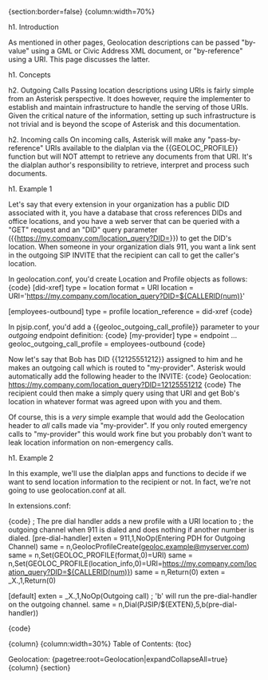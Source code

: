 {section:border=false}
{column:width=70%}

h1. Introduction

As mentioned in other pages, Geolocation descriptions can be passed "by-value" using a GML or Civic Address XML document, or "by-reference" using a URI.  This page discusses the latter.

h1. Concepts

h2.  Outgoing Calls
Passing location descriptions using URIs is fairly simple from an Asterisk perspective.  It does however, require the implementer to establish and maintain infrastructure to handle the serving of those URIs.  Given the critical nature of the information, setting up such infrastructure is not trivial and is beyond the scope of Asterisk and this documentation.

h2. Incoming calls
On incoming calls, Asterisk will make any "pass-by-reference" URIs available to the dialplan via the {{GEOLOC_PROFILE}} function but will NOT attempt to retrieve any documents from that URI.  It's the dialplan author's responsibility to retrieve, interpret and process such documents.

h1. Example 1

Let's say that every extension in your organization has a public DID associated with it, you have a database that cross references DIDs and office locations, and you have a web server that can be queried with a "GET" request and an "DID" query parameter ({{https://my.company.com/location_query?DID=<did>}}) to get the DID's location.  When someone in your organization dials 911, you want a link sent in the outgoing SIP INVITE that the recipient can call to get the caller's location.

In geolocation.conf, you'd create Location and Profile objects as follows:
{code}
[did-xref]
type = location
format = URI
location = URI='https://my.company.com/location_query?DID=${CALLERID(num)}'

[employees-outbound]
type = profile
location_reference = did-xref
{code}

In pjsip.conf, you'd add a {{geoloc_outgoing_call_profile}} parameter to your _outgoing_ endpoint definition:
{code}
[my-provider]
type = endpoint
...
geoloc_outgoing_call_profile = employees-outbound
{code}

Now let's say that Bob has DID {{12125551212}} assigned to him and he makes an outgoing call which is routed to "my-provider".  Asterisk would automatically add the following header to the INVITE:
{code}
Geolocation: <https://my.company.com/location_query?DID=12125551212>
{code}
The recipient could then make a simply query using that URI and get Bob's location in whatever format was agreed upon with you and them.

Of course, this is a _very_ simple example that would add the Geolocation header to _all_ calls made via "my-provider".  If you only routed emergency calls to "my-provider" this would work fine but you probably don't want to leak location information on non-emergency calls.

h1. Example 2

In this example, we'll use the dialplan apps and functions to decide if we want to send location information to the recipient or not.  In fact, we're not going to use geolocation.conf at all.

In extensions.conf:

{code}
; The pre dial handler adds a new profile with a URI location to
; the outgoing channel when 911 is dialed and does nothing if another number is dialed.
[pre-dial-handler]
exten = 911,1,NoOp(Entering PDH for Outgoing Channel)
same  = n,GeolocProfileCreate(geoloc.example@myserver.com)
same  = n,Set(GEOLOC_PROFILE(format,0)=URI)
same  = n,Set(GEOLOC_PROFILE(location_info,0)=URI=https://my.company.com/location_query?DID=${CALLERID(num)})
same  = n,Return(0)
exten = _X.,1,Return(0)

[default]
exten = _X.,1,NoOp(Outgoing call)
; 'b' will run the pre-dial-handler on the outgoing channel.
same  = n,Dial(PJSIP/${EXTEN},5,b(pre-dial-handler))

{code}

{column}
{column:width=30%}
Table of Contents:
{toc}


Geolocation:
{pagetree:root=Geolocation|expandCollapseAll=true}
{column}
{section}





